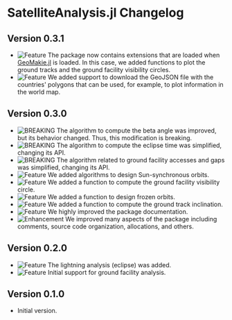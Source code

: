SatelliteAnalysis.jl Changelog
==============================

Version 0.3.1
-------------

- ![Feature][badge-feature] The package now contains extensions that are loaded when
  [GeoMakie.jl](https://github.com/MakieOrg/GeoMakie.jl) is loaded. In this case, we added
  functions to plot the ground tracks and the ground facility visibility circles.
- ![Feature][badge-feature] We added support to download the GeoJSON file with the
  countries' polygons that can be used, for example, to plot information in the world map.

Version 0.3.0
-------------

- ![BREAKING][badge-breaking] The algorithm to compute the beta angle was improved, but its
  behavior changed. Thus, this modification is breaking.
- ![BREAKING][badge-breaking] The algorithm to compute the eclipse time was simplified,
  changing its API.
- ![BREAKING][badge-breaking] The algorithm related to ground facility accesses and gaps was
  simplified, changing its API.
- ![Feature][badge-feature] We added algorithms to design Sun-synchronous orbits.
- ![Feature][badge-feature] We added a function to compute the ground facility visibility
  circle.
- ![Feature][badge-feature] We added a function to design frozen orbits.
- ![Feature][badge-feature] We added a function to compute the ground track inclination.
- ![Feature][badge-feature] We highly improved the package documentation.
- ![Enhancement][badge-enhancement] We improved many aspects of the package including
  comments, source code organization, allocations, and others.

Version 0.2.0
-------------

- ![Feature][badge-feature] The lightning analysis (eclipse) was added.
- ![Feature][badge-feature] Initial support for ground facility analysis.

Version 0.1.0
-------------

- Initial version.

[badge-breaking]: https://img.shields.io/badge/BREAKING-red.svg
[badge-deprecation]: https://img.shields.io/badge/Deprecation-orange.svg
[badge-feature]: https://img.shields.io/badge/Feature-green.svg
[badge-enhancement]: https://img.shields.io/badge/Enhancement-blue.svg
[badge-bugfix]: https://img.shields.io/badge/Bugfix-purple.svg
[badge-info]: https://img.shields.io/badge/Info-gray.svg
